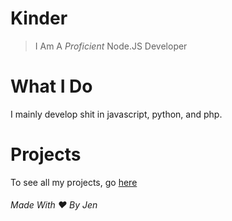 # Kinder 
> I Am A *Proficient* Node.JS Developer

# What I Do
I mainly develop shit in javascript, python, and php.

# Projects
To see all my projects, go [here](https://kinderyt.github.io/projects)






###### Made With ❤ By Jen
